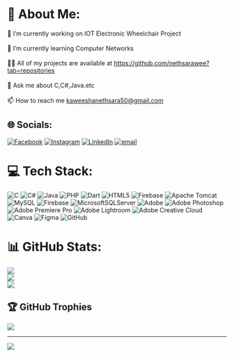 # 💫 About Me:
🔭 I’m currently working on IOT Electronic Wheelchair Project<br><br>🌱 I’m currently learning Computer Networks<br><br>👨‍💻 All of my projects are available at https://github.com/nethsarawee?tab=repositories<br><br>💬 Ask me about C,C#,Java.etc<br><br>📫 How to reach me kaweeshanethsara50@gmail.com


## 🌐 Socials:
[![Facebook](https://img.shields.io/badge/Facebook-%231877F2.svg?logo=Facebook&logoColor=white)](https://facebook.com/kaweesha.nethsara.90) [![Instagram](https://img.shields.io/badge/Instagram-%23E4405F.svg?logo=Instagram&logoColor=white)](https://instagram.com/nethsara_weerasooriya_1) [![LinkedIn](https://img.shields.io/badge/LinkedIn-%230077B5.svg?logo=linkedin&logoColor=white)](https://linkedin.com/in/nethsara-weerasooriya) [![email](https://img.shields.io/badge/Email-D14836?logo=gmail&logoColor=white)](mailto:kaweeshanethsara50@gmail.com) 

# 💻 Tech Stack:
![C](https://img.shields.io/badge/c-%2300599C.svg?style=for-the-badge&logo=c&logoColor=white) ![C#](https://img.shields.io/badge/c%23-%23239120.svg?style=for-the-badge&logo=csharp&logoColor=white) ![Java](https://img.shields.io/badge/java-%23ED8B00.svg?style=for-the-badge&logo=openjdk&logoColor=white) ![PHP](https://img.shields.io/badge/php-%23777BB4.svg?style=for-the-badge&logo=php&logoColor=white) ![Dart](https://img.shields.io/badge/dart-%230175C2.svg?style=for-the-badge&logo=dart&logoColor=white) ![HTML5](https://img.shields.io/badge/html5-%23E34F26.svg?style=for-the-badge&logo=html5&logoColor=white) ![Firebase](https://img.shields.io/badge/firebase-%23039BE5.svg?style=for-the-badge&logo=firebase) ![Apache Tomcat](https://img.shields.io/badge/apache%20tomcat-%23F8DC75.svg?style=for-the-badge&logo=apache-tomcat&logoColor=black) ![MySQL](https://img.shields.io/badge/mysql-4479A1.svg?style=for-the-badge&logo=mysql&logoColor=white) ![Firebase](https://img.shields.io/badge/firebase-a08021?style=for-the-badge&logo=firebase&logoColor=ffcd34) ![MicrosoftSQLServer](https://img.shields.io/badge/Microsoft%20SQL%20Server-CC2927?style=for-the-badge&logo=microsoft%20sql%20server&logoColor=white) ![Adobe](https://img.shields.io/badge/adobe-%23FF0000.svg?style=for-the-badge&logo=adobe&logoColor=white) ![Adobe Photoshop](https://img.shields.io/badge/adobe%20photoshop-%2331A8FF.svg?style=for-the-badge&logo=adobe%20photoshop&logoColor=white) ![Adobe Premiere Pro](https://img.shields.io/badge/Adobe%20Premiere%20Pro-9999FF.svg?style=for-the-badge&logo=Adobe%20Premiere%20Pro&logoColor=white) ![Adobe Lightroom](https://img.shields.io/badge/Adobe%20Lightroom-31A8FF.svg?style=for-the-badge&logo=Adobe%20Lightroom&logoColor=white) ![Adobe Creative Cloud](https://img.shields.io/badge/Adobe%20Creative%20Cloud-DA1F26.svg?style=for-the-badge&logo=Adobe%20Creative%20Cloud&logoColor=white) ![Canva](https://img.shields.io/badge/Canva-%2300C4CC.svg?style=for-the-badge&logo=Canva&logoColor=white) ![Figma](https://img.shields.io/badge/figma-%23F24E1E.svg?style=for-the-badge&logo=figma&logoColor=white) ![GitHub](https://img.shields.io/badge/github-%23121011.svg?style=for-the-badge&logo=github&logoColor=white)
# 📊 GitHub Stats:
![](https://github-readme-stats.vercel.app/api?username=nethsarawee&theme=gruvbox&hide_border=false&include_all_commits=false&count_private=false)<br/>
![](https://nirzak-streak-stats.vercel.app/?user=nethsarawee&theme=gruvbox&hide_border=false)<br/>
![](https://github-readme-stats.vercel.app/api/top-langs/?username=nethsarawee&theme=gruvbox&hide_border=false&include_all_commits=false&count_private=false&layout=compact)

## 🏆 GitHub Trophies
![](https://github-profile-trophy.vercel.app/?username=nethsarawee&theme=gruvbox&no-frame=false&no-bg=true&margin-w=4)

---
[![](https://visitcount.itsvg.in/api?id=nethsarawee&icon=0&color=0)](https://visitcount.itsvg.in)

<!-- Proudly created with GPRM ( https://gprm.itsvg.in ) -->
